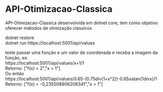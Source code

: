 # API-Otimizacao-Classica
API-Otimizacao-Classica desenvolvida em dotnet core, tem como objetivo oferecer mátodos de otimização classicos

dotnet restore               
dotnet run
https://localhost:5001/api/values

teste passar uma função e um valor de coordenada e receba a imagem da função, ex:               
https://localhost:5001/api/values/x+1/1               
Retorno: ["f(x) = 2","x = 1"]               
Ou então               
https://localhost:5001/api/values/0.65-(0.75div(1+x^2))-0.65*x*atan(1divx)/1               
Retorno: ["f(x) = -0,235508806208341","x = 1"]               
